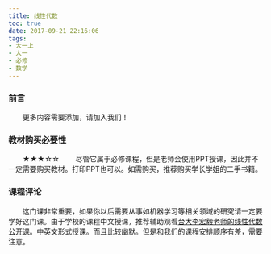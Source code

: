 ```yaml
---
title: 线性代数
toc: true
date: 2017-09-21 22:16:06
tags:
- 大一上
- 大一
- 必修
- 数学
---
```

### 前言
&emsp;&emsp;更多内容需要添加，请加入我们！

### 教材购买必要性
&emsp;&emsp;★★★☆☆
&emsp;&emsp;尽管它属于必修课程，但是老师会使用PPT授课，因此并不一定需要购买教材。打印PPT也可以。如需购买，推荐购买学长学姐的二手书籍。

### 课程评论
&emsp;&emsp;这门课非常重要，如果你以后需要从事如机器学习等相关领域的研究请一定要学好这门课。由于学校的课程中文授课，推荐辅助观看[台大李宏毅老师的线性代数公开课](http://speech.ee.ntu.edu.tw/~tlkagk/courses_LA16.html)。中英文形式授课。而且比较幽默。但是和我们的课程安排顺序有差，需要注意。

